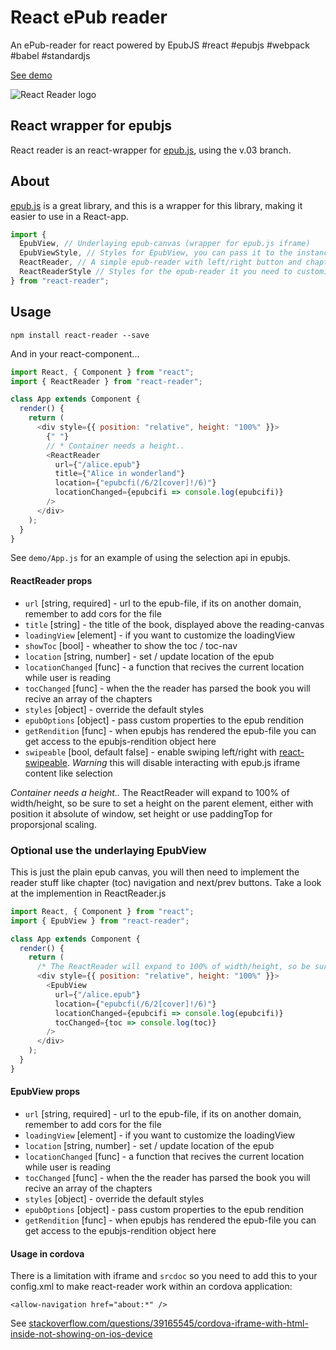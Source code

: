 # React ePub reader

An ePub-reader for react powered by EpubJS #react #epubjs #webpack #babel #standardjs

[See demo](https://github.com/gerhardsletten/react-reader")

![React Reader logo](https://gerhardsletten.github.io/react-reader/files/react-reader.svg)

## React wrapper for epubjs

React reader is an react-wrapper for [epub.js](https://github.com/futurepress/epub.js), using the v.03 branch.

## About

[epub.js](https://github.com/futurepress/epub.js) is a great library, and this is a wrapper for this library, making it easier to use in a React-app.

```js
import {
  EpubView, // Underlaying epub-canvas (wrapper for epub.js iframe)
  EpubViewStyle, // Styles for EpubView, you can pass it to the instance as a style prop for customize it
  ReactReader, // A simple epub-reader with left/right button and chapter navigation
  ReactReaderStyle // Styles for the epub-reader it you need to customize it
} from "react-reader";
```

## Usage

`npm install react-reader --save`

And in your react-component...

```js
import React, { Component } from "react";
import { ReactReader } from "react-reader";

class App extends Component {
  render() {
    return (
      <div style={{ position: "relative", height: "100%" }}>
        {" "}
        // * Container needs a height..
        <ReactReader
          url={"/alice.epub"}
          title={"Alice in wonderland"}
          location={"epubcfi(/6/2[cover]!/6)"}
          locationChanged={epubcifi => console.log(epubcifi)}
        />
      </div>
    );
  }
}
```

See `demo/App.js` for an example of using the selection api in epubjs.

#### ReactReader props

- `url` [string, required] - url to the epub-file, if its on another domain, remember to add cors for the file
- `title` [string] - the title of the book, displayed above the reading-canvas
- `loadingView` [element] - if you want to customize the loadingView
- `showToc` [bool] - wheather to show the toc / toc-nav
- `location` [string, number] - set / update location of the epub
- `locationChanged` [func] - a function that recives the current location while user is reading
- `tocChanged` [func] - when the the reader has parsed the book you will recive an array of the chapters
- `styles` [object] - override the default styles
- `epubOptions` [object] - pass custom properties to the epub rendition
- `getRendition` [func] - when epubjs has rendered the epub-file you can get access to the epubjs-rendition object here
- `swipeable` [bool, default false] - enable swiping left/right with [react-swipeable](https://github.com/dogfessional/react-swipeable). _Warning_ this will disable interacting with epub.js iframe content like selection

_Container needs a height.._
The ReactReader will expand to 100% of width/height, so be sure to set a height on the parent element, either with position it absolute of window, set height or use paddingTop for proporsjonal scaling.

### Optional use the underlaying EpubView

This is just the plain epub canvas, you will then need to implement the reader stuff like chapter (toc) navigation and next/prev buttons. Take a look at the implemention in ReactReader.js

```js
import React, { Component } from "react";
import { EpubView } from "react-reader";

class App extends Component {
  render() {
    return (
      /* The ReactReader will expand to 100% of width/height, so be sure to set a height on the parent element, either with position it absolute of window, set height or use paddingTop for proporsjonal scaling */
      <div style={{ position: "relative", height: "100%" }}>
        <EpubView
          url={"/alice.epub"}
          location={"epubcfi(/6/2[cover]!/6)"}
          locationChanged={epubcifi => console.log(epubcifi)}
          tocChanged={toc => console.log(toc)}
        />
      </div>
    );
  }
}
```

#### EpubView props

- `url` [string, required] - url to the epub-file, if its on another domain, remember to add cors for the file
- `loadingView` [element] - if you want to customize the loadingView
- `location` [string, number] - set / update location of the epub
- `locationChanged` [func] - a function that recives the current location while user is reading
- `tocChanged` [func] - when the the reader has parsed the book you will recive an array of the chapters
- `styles` [object] - override the default styles
- `epubOptions` [object] - pass custom properties to the epub rendition
- `getRendition` [func] - when epubjs has rendered the epub-file you can get access to the epubjs-rendition object here

#### Usage in cordova

There is a limitation with iframe and `srcdoc` so you need to add this to your config.xml to make react-reader work within an cordova application:

```
<allow-navigation href="about:*" />
```

See [stackoverflow.com/questions/39165545/cordova-iframe-with-html-inside-not-showing-on-ios-device](https://stackoverflow.com/questions/39165545/cordova-iframe-with-html-inside-not-showing-on-ios-device)
